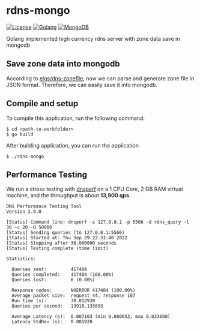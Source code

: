 # rdns-mongo

[![License](https://img.shields.io/badge/license-MIT-blue.svg?maxAge=2592000)](https://opensource.org/licenses/MIT)
[![Golang](https://img.shields.io/badge/Go-v1.15-blue?maxAge=2592000)](https://golang.org/)
[![MongoDB](https://img.shields.io/badge/MongoDB-4.4-green?maxAge=2592000)](https://docs.mongodb.com/manual/)

Golang implemented high currency rdns server with zone data save in mongodb

## Save zone data into mongodb
According to [elgs/dns-zonefile](https://github.com/elgs/dns-zonefile), now we can parse and generate zone file in JSON format.
Therefore, we can easily save it into mongodb.

## Compile and setup
To compile this application, run the following command:
```
$ cd <path-to-workfolder>
$ go build
```

After building application, you can run the application
```
$ ./rdns-mongo
```

## Performance Testing
We run a stress testing with [dnsperf](https://github.com/DNS-OARC/dnsperf) on a 1 CPU Core, 2 GB RAM virtual machine, and the throughput is about **13,900 qps**.

```shell
DNS Performance Testing Tool
Version 2.9.0

[Status] Command line: dnsperf -s 127.0.0.1 -p 5566 -d rdns_query -l 30 -c 20 -Q 50000
[Status] Sending queries (to 127.0.0.1:5566)
[Status] Started at: Thu Sep 29 22:31:40 2022
[Status] Stopping after 30.000000 seconds
[Status] Testing complete (time limit)

Statistics:

  Queries sent:         417484
  Queries completed:    417484 (100.00%)
  Queries lost:         0 (0.00%)

  Response codes:       NOERROR 417484 (100.00%)
  Average packet size:  request 44, response 107
  Run time (s):         30.012939
  Queries per second:   13910.133893

  Average Latency (s):  0.007103 (min 0.000053, max 0.033680)
  Latency StdDev (s):   0.001920
```
